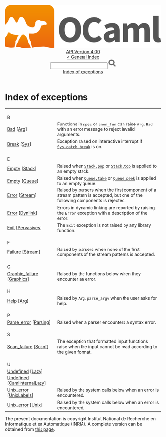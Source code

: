 <!-- ((! set title API !)) ((! set documentation !)) ((! set api !)) ((! set nobreadcrumb !)) -->
<div class="api"><header><nav class="toc brand"><a class="brand" href="https://ocaml.org/"><img src="colour-logo-gray.svg" class="svg" alt="OCaml"></a></nav><nav class="toc"><div class="toc_version"><a href="/docs" id="version-select">API Version 4.00</a></div><a href="index.html">&lt; General Index</a><div class="api_search"><input type="text" name="apisearch" id="api_search" oninput="mySearch(false);" onkeypress="this.oninput();" onclick="this.oninput();" onpaste="this.oninput();">
<img src="search_icon.svg" alt="Search" class="svg" onclick="mySearch(false)"></div>
<div id="search_results"></div><div class="toc_title"><a href="#top">Index of exceptions</a></div><ul></ul></nav></header>

<h1>Index of exceptions</h1>
<table>
<tbody><tr><td align="left"><br>B</td></tr>
<tr><td><a href="Arg.html#EXCEPTIONBad">Bad</a> [<a href="Arg.html">Arg</a>]</td>
<td><div class="info">
Functions in <code class="code">spec</code> or <code class="code">anon_fun</code> can raise <code class="code"><span class="constructor">Arg</span>.<span class="constructor">Bad</span></code> with an error
    message to reject invalid arguments.
</div>
</td></tr>
<tr><td><a href="Sys.html#EXCEPTIONBreak">Break</a> [<a href="Sys.html">Sys</a>]</td>
<td><div class="info">
Exception raised on interactive interrupt if <a href="Sys.html#VALcatch_break"><code class="code"><span class="constructor">Sys</span>.catch_break</code></a>
   is on.
</div>
</td></tr>
<tr><td align="left"><br>E</td></tr>
<tr><td><a href="Stack.html#EXCEPTIONEmpty">Empty</a> [<a href="Stack.html">Stack</a>]</td>
<td><div class="info">
Raised when <a href="Stack.html#VALpop"><code class="code"><span class="constructor">Stack</span>.pop</code></a> or <a href="Stack.html#VALtop"><code class="code"><span class="constructor">Stack</span>.top</code></a> is applied to an empty stack.
</div>
</td></tr>
<tr><td><a href="Queue.html#EXCEPTIONEmpty">Empty</a> [<a href="Queue.html">Queue</a>]</td>
<td><div class="info">
Raised when <a href="Queue.html#VALtake"><code class="code"><span class="constructor">Queue</span>.take</code></a> or <a href="Queue.html#VALpeek"><code class="code"><span class="constructor">Queue</span>.peek</code></a> is applied to an empty queue.
</div>
</td></tr>
<tr><td><a href="Stream.html#EXCEPTIONError">Error</a> [<a href="Stream.html">Stream</a>]</td>
<td><div class="info">
Raised by parsers when the first component of a stream pattern is
   accepted, but one of the following components is rejected.
</div>
</td></tr>
<tr><td><a href="Dynlink.html#EXCEPTIONError">Error</a> [<a href="Dynlink.html">Dynlink</a>]</td>
<td><div class="info">
Errors in dynamic linking are reported by raising the <code class="code"><span class="constructor">Error</span></code>
    exception with a description of the error.
</div>
</td></tr>
<tr><td><a href="Pervasives.html#EXCEPTIONExit">Exit</a> [<a href="Pervasives.html">Pervasives</a>]</td>
<td><div class="info">
The <code class="code"><span class="constructor">Exit</span></code> exception is not raised by any library function.
</div>
</td></tr>
<tr><td align="left"><br>F</td></tr>
<tr><td><a href="Stream.html#EXCEPTIONFailure">Failure</a> [<a href="Stream.html">Stream</a>]</td>
<td><div class="info">
Raised by parsers when none of the first components of the stream
   patterns is accepted.
</div>
</td></tr>
<tr><td align="left"><br>G</td></tr>
<tr><td><a href="Graphics.html#EXCEPTIONGraphic_failure">Graphic_failure</a> [<a href="Graphics.html">Graphics</a>]</td>
<td><div class="info">
Raised by the functions below when they encounter an error.
</div>
</td></tr>
<tr><td align="left"><br>H</td></tr>
<tr><td><a href="Arg.html#EXCEPTIONHelp">Help</a> [<a href="Arg.html">Arg</a>]</td>
<td><div class="info">
Raised by <code class="code"><span class="constructor">Arg</span>.parse_argv</code> when the user asks for help.
</div>
</td></tr>
<tr><td align="left"><br>P</td></tr>
<tr><td><a href="Parsing.html#EXCEPTIONParse_error">Parse_error</a> [<a href="Parsing.html">Parsing</a>]</td>
<td><div class="info">
Raised when a parser encounters a syntax error.
</div>
</td></tr>
<tr><td align="left"><br>S</td></tr>
<tr><td><a href="Scanf.html#EXCEPTIONScan_failure">Scan_failure</a> [<a href="Scanf.html">Scanf</a>]</td>
<td><div class="info">
The exception that formatted input functions raise when the input cannot be
    read according to the given format.
</div>
</td></tr>
<tr><td align="left"><br>U</td></tr>
<tr><td><a href="Lazy.html#EXCEPTIONUndefined">Undefined</a> [<a href="Lazy.html">Lazy</a>]</td>
<td></td></tr>
<tr><td><a href="CamlinternalLazy.html#EXCEPTIONUndefined">Undefined</a> [<a href="CamlinternalLazy.html">CamlinternalLazy</a>]</td>
<td></td></tr>
<tr><td><a href="UnixLabels.html#EXCEPTIONUnix_error">Unix_error</a> [<a href="UnixLabels.html">UnixLabels</a>]</td>
<td><div class="info">
Raised by the system calls below when an error is encountered.
</div>
</td></tr>
<tr><td><a href="Unix.html#EXCEPTIONUnix_error">Unix_error</a> [<a href="Unix.html">Unix</a>]</td>
<td><div class="info">
Raised by the system calls below when an error is encountered.
</div>
</td></tr>
</tbody></table>

<div class="copyright">The present documentation is copyright Institut National de Recherche en Informatique et en Automatique (INRIA). A complete version can be obtained from <a href="http://caml.inria.fr/pub/docs/manual-ocaml/">this page</a>.</div></div>
